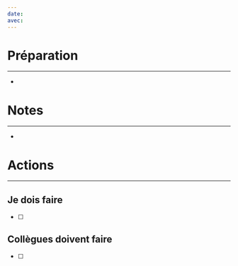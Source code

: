 ```yaml
---
date: 
avec: 
---
```

# Préparation
---
- 


# Notes
---
- 


# Actions
---
## Je dois faire
- [ ] 

## Collègues doivent faire
- [ ] 